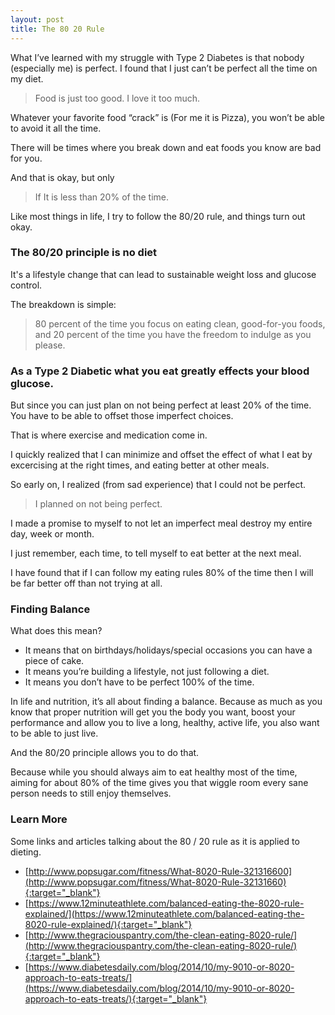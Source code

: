 ```yaml
---
layout: post
title: The 80 20 Rule
---
```


What I’ve learned with my struggle with Type 2 Diabetes is that nobody (especially me) is perfect. I found that I just can’t be 
perfect all the time on my diet.

> Food is just too good. I love it too much.

Whatever your favorite food “crack” is (For me it is Pizza), you won’t be able to avoid it all the time.

There will be times where you break down and eat foods you know are bad for you.

And that is okay, but only 

> If It is less than 20% of the time.

Like most things in life, I try to follow the 80/20 rule, and things turn out okay.

### The 80/20 principle is no diet 

It's a lifestyle change that can lead to sustainable weight loss and glucose control. 

The breakdown is simple: 

> 80 percent of the time you focus on eating clean, good-for-you foods, and 20 percent of the time you have the freedom to indulge 
as you please. 

### As a Type 2 Diabetic what you eat greatly effects your blood glucose.

But since you can just plan on not being perfect at least 20% of the time.  You have to be able to offset those imperfect choices.

That is where exercise and medication come in.

I quickly realized that I can minimize and offset the effect of what I eat by excercising at the right times, and eating 
better at other meals.

So early on, I realized (from sad experience) that I could not be perfect. 

> I planned on not being perfect.

I made a promise to myself to not let an imperfect meal destroy my entire day, week or month.

I just remember, each time, to tell myself to eat better at the next meal.

I have found that if I can follow my eating rules 80% of the time then I will be far better off than not trying at all.

### Finding Balance

What does this mean?

- It means that on birthdays/holidays/special occasions you can have a piece of cake.
- It means you’re building a lifestyle, not just following a diet.
- It means you don’t have to be perfect 100% of the time.

In life and nutrition, it’s all about finding a balance. Because as much as you know that proper nutrition will get you the body you 
want, boost your performance and allow you to live a long, healthy, active life, you also want to be able to just live.

And the 80/20 principle allows you to do that.

Because while you should always aim to eat healthy most of the time, aiming for about 80% of the time gives you that wiggle room every 
sane person needs to still enjoy themselves.

### Learn More

Some links and articles talking about the 80 / 20 rule as it is applied to dieting.

- [http://www.popsugar.com/fitness/What-8020-Rule-321316600](http://www.popsugar.com/fitness/What-8020-Rule-32131660){:target="_blank"}
- [https://www.12minuteathlete.com/balanced-eating-the-8020-rule-explained/](https://www.12minuteathlete.com/balanced-eating-the-8020-rule-explained/){:target="_blank"}
- [http://www.thegraciouspantry.com/the-clean-eating-8020-rule/](http://www.thegraciouspantry.com/the-clean-eating-8020-rule/){:target="_blank"}
- [https://www.diabetesdaily.com/blog/2014/10/my-9010-or-8020-approach-to-eats-treats/](https://www.diabetesdaily.com/blog/2014/10/my-9010-or-8020-approach-to-eats-treats/){:target="_blank"}

